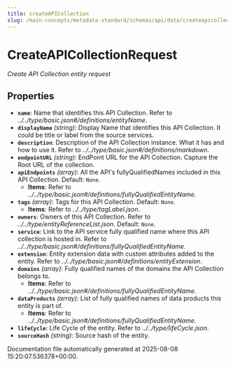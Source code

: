 ```yaml
---
title: createAPICollection
slug: /main-concepts/metadata-standard/schemas/api/data/createapicollection
---
```


# CreateAPICollectionRequest

*Create API Collection entity request*

## Properties

- **`name`**: Name that identifies this API Collection. Refer to *../../type/basic.json#/definitions/entityName*.
- **`displayName`** *(string)*: Display Name that identifies this API Collection. It could be title or label from the source services.
- **`description`**: Description of the API Collection instance. What it has and how to use it. Refer to *../../type/basic.json#/definitions/markdown*.
- **`endpointURL`** *(string)*: EndPoint URL for the API Collection. Capture the Root URL of the collection.
- **`apiEndpoints`** *(array)*: All the API's fullyQualifiedNames included in this API Collection. Default: `None`.
  - **Items**: Refer to *../../type/basic.json#/definitions/fullyQualifiedEntityName*.
- **`tags`** *(array)*: Tags for this API Collection. Default: `None`.
  - **Items**: Refer to *../../type/tagLabel.json*.
- **`owners`**: Owners of this API Collection. Refer to *../../type/entityReferenceList.json*. Default: `None`.
- **`service`**: Link to the API service fully qualified name where this API collection is hosted in. Refer to *../../type/basic.json#/definitions/fullyQualifiedEntityName*.
- **`extension`**: Entity extension data with custom attributes added to the entity. Refer to *../../type/basic.json#/definitions/entityExtension*.
- **`domains`** *(array)*: Fully qualified names of the domains the API Collection belongs to.
  - **Items**: Refer to *../../type/basic.json#/definitions/fullyQualifiedEntityName*.
- **`dataProducts`** *(array)*: List of fully qualified names of data products this entity is part of.
  - **Items**: Refer to *../../type/basic.json#/definitions/fullyQualifiedEntityName*.
- **`lifeCycle`**: Life Cycle of the entity. Refer to *../../type/lifeCycle.json*.
- **`sourceHash`** *(string)*: Source hash of the entity.


Documentation file automatically generated at 2025-08-08 15:20:07.536378+00:00.
